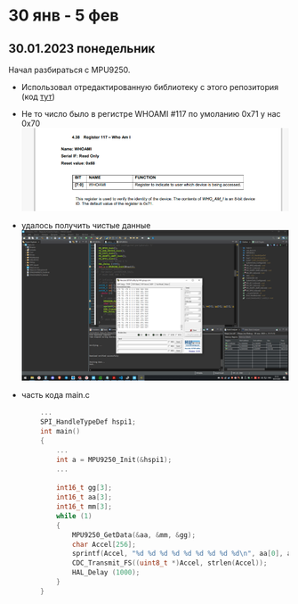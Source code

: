 # 30 янв - 5 фев
## 30.01.2023 понедельник
Начал разбираться с MPU9250. 
* Использовал отредактированную библиотеку с этого репозитория  (код [тут](./test_lib/MPU_9250/MPU_9250_V1/))
* Не то число было в регистре WHOAMI #117 по умоланию  0x71  у нас 0x70
![](./.img/3.png)
* удалось получить чистые данные
![](./.img/4.png)

* часть кода main.c
```C++
        ...
        SPI_HandleTypeDef hspi1;
        int main()
        {
            ...
            int a = MPU9250_Init(&hspi1);
            ...

            int16_t gg[3];
            int16_t aa[3];
            int16_t mm[3];
            while (1)
            {
                MPU9250_GetData(&aa, &mm, &gg);
                char Accel[256];
                sprintf(Accel, "%d %d %d %d %d %d %d %d %d\n", aa[0], aa[1], aa[0], mm[0], mm[1], mm[0], gg[0], gg[1], gg[0]);
                CDC_Transmit_FS((uint8_t *)Accel, strlen(Accel));
                HAL_Delay (1000);
            }
        }
```
        

